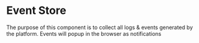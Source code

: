 # Event Store
The purpose of this component is to collect all logs &amp; events generated by the platform. Events will popup in the browser as notifications
